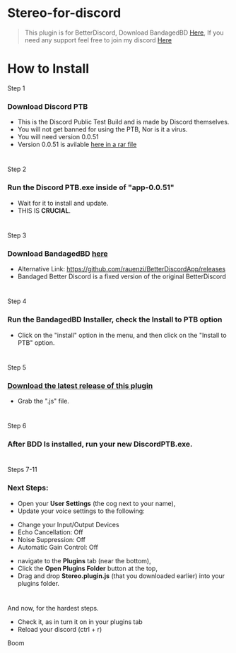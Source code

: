 # Stereo-for-discord

> This plugin is for BetterDiscord, Download BandagedBD [Here](http://github.com), 
> If you need any support feel free to join my discord [Here](https://discord.gg/4RxCwSawzY)

# How to Install

Step 1
### Download Discord PTB
* This is the Discord Public Test Build and is made by Discord themselves.
* You will not get banned for using the PTB, Nor is it a virus.
* You will need version 0.0.51
* Version 0.0.51 is avilable [here in a rar file](https://mega.nz/file/nihl3Aib#OY41AzlVZz96s7EAAEkyI-1G5Ky-OYtkSI9RMVJKUNk)

#

Step 2
### Run the Discord PTB.exe inside of "app-0.0.51"
* Wait for it to install and update.
* THIS IS **CRUCIAL**.

#

Step 3
### Download BandagedBD [here](https://github.com/rauenzi/BetterDiscordApp/releases)
* Alternative Link: https://github.com/rauenzi/BetterDiscordApp/releases
* Bandaged Better Discord is a fixed version of the original BetterDiscord

#

Step 4
### Run the BandagedBD Installer, check the **Install to PTB** option
* Click on the "install" option in the menu, and then click on the "Install to PTB" option.

#

Step 5
### [Download the latest release of this plugin](https://github.com/dylandotjava/Stereo-for-discord/releases)
* Grab the ".js" file.

#

Step 6
### After BDD Is installed, run your new DiscordPTB.exe. 

#

Steps 7-11
### Next Steps:
* Open your **User Settings** (the cog next to your name),
* Update your voice settings to the following:
- Change your Input/Output Devices
- Echo Cancellation: Off
- Noise Suppression: Off
- Automatic Gain Control: Off
* navigate to the **Plugins** tab (near the bottom), 
* Click the **Open Plugins Folder** button at the top, 
* Drag and drop **Stereo.plugin.js** (that you downloaded earlier) into your plugins folder. 

#

And now, for the hardest steps.
* Check it, as in turn it on in your plugins tab
* Reload your discord (ctrl + r)

Boom
